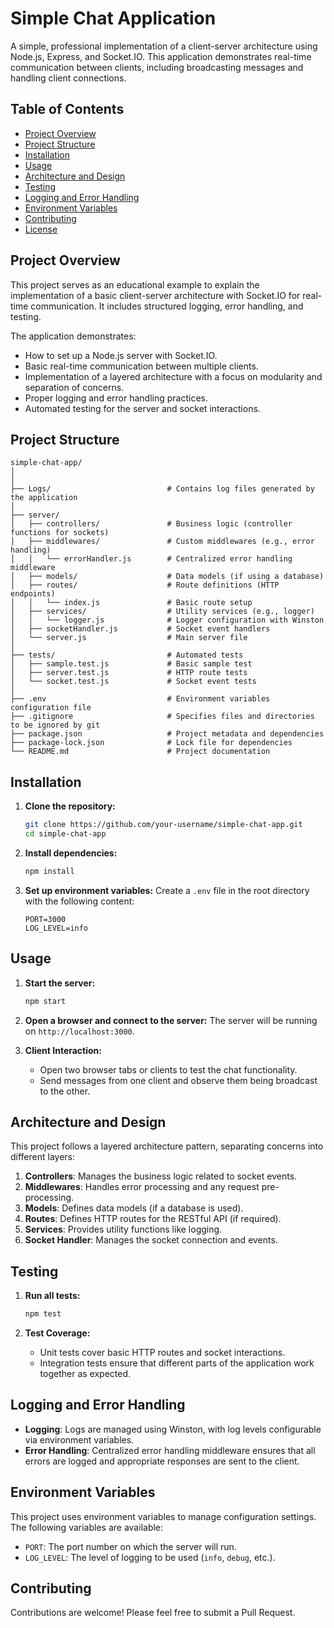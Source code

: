 
# Simple Chat Application

A simple, professional implementation of a client-server architecture using Node.js, Express, and Socket.IO. This application demonstrates real-time communication between clients, including broadcasting messages and handling client connections.

## Table of Contents

- [Project Overview](#project-overview)
- [Project Structure](#project-structure)
- [Installation](#installation)
- [Usage](#usage)
- [Architecture and Design](#architecture-and-design)
- [Testing](#testing)
- [Logging and Error Handling](#logging-and-error-handling)
- [Environment Variables](#environment-variables)
- [Contributing](#contributing)
- [License](#license)

## Project Overview

This project serves as an educational example to explain the implementation of a basic client-server architecture with Socket.IO for real-time communication. It includes structured logging, error handling, and testing.

The application demonstrates:
- How to set up a Node.js server with Socket.IO.
- Basic real-time communication between multiple clients.
- Implementation of a layered architecture with a focus on modularity and separation of concerns.
- Proper logging and error handling practices.
- Automated testing for the server and socket interactions.

## Project Structure

```
simple-chat-app/
│
│
├── Logs/                          # Contains log files generated by the application
│    
├── server/
│   ├── controllers/               # Business logic (controller functions for sockets)
│   ├── middlewares/               # Custom middlewares (e.g., error handling)
│   │   └── errorHandler.js        # Centralized error handling middleware
│   ├── models/                    # Data models (if using a database)
│   ├── routes/                    # Route definitions (HTTP endpoints)
│   │   └── index.js               # Basic route setup
│   ├── services/                  # Utility services (e.g., logger)
│   │   └── logger.js              # Logger configuration with Winston
│   ├── socketHandler.js           # Socket event handlers
│   └── server.js                  # Main server file
│
├── tests/                         # Automated tests
│   ├── sample.test.js             # Basic sample test
│   ├── server.test.js             # HTTP route tests
│   └── socket.test.js             # Socket event tests
│
├── .env                           # Environment variables configuration file
├── .gitignore                     # Specifies files and directories to be ignored by git
├── package.json                   # Project metadata and dependencies
├── package-lock.json              # Lock file for dependencies
└── README.md                      # Project documentation
```

## Installation

1. **Clone the repository:**
   ```bash
   git clone https://github.com/your-username/simple-chat-app.git
   cd simple-chat-app
   ```

2. **Install dependencies:**
   ```bash
   npm install
   ```

3. **Set up environment variables:**
   Create a `.env` file in the root directory with the following content:
   ```
   PORT=3000
   LOG_LEVEL=info
   ```

## Usage

1. **Start the server:**
   ```bash
   npm start
   ```

2. **Open a browser and connect to the server:**
   The server will be running on `http://localhost:3000`.

3. **Client Interaction:**
   - Open two browser tabs or clients to test the chat functionality.
   - Send messages from one client and observe them being broadcast to the other.

## Architecture and Design

This project follows a layered architecture pattern, separating concerns into different layers:

1. **Controllers**: Manages the business logic related to socket events.
2. **Middlewares**: Handles error processing and any request pre-processing.
3. **Models**: Defines data models (if a database is used).
4. **Routes**: Defines HTTP routes for the RESTful API (if required).
5. **Services**: Provides utility functions like logging.
6. **Socket Handler**: Manages the socket connection and events.

## Testing

1. **Run all tests:**
   ```bash
   npm test
   ```

2. **Test Coverage:**
   - Unit tests cover basic HTTP routes and socket interactions.
   - Integration tests ensure that different parts of the application work together as expected.

## Logging and Error Handling

- **Logging**: Logs are managed using Winston, with log levels configurable via environment variables.
- **Error Handling**: Centralized error handling middleware ensures that all errors are logged and appropriate responses are sent to the client.

## Environment Variables

This project uses environment variables to manage configuration settings. The following variables are available:

- `PORT`: The port number on which the server will run.
- `LOG_LEVEL`: The level of logging to be used (`info`, `debug`, etc.).

## Contributing

Contributions are welcome! Please feel free to submit a Pull Request.

